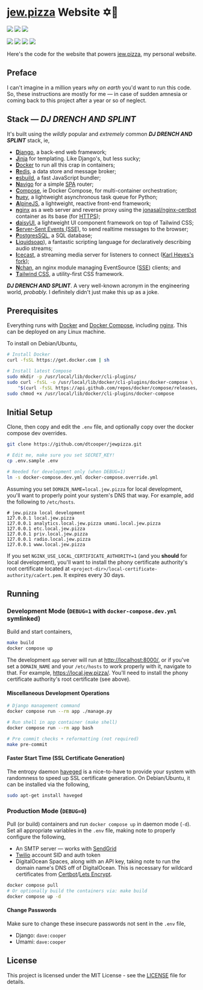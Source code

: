 # [jew.pizza][jewpizza-url] Website ✡️🍕

[![][license]][license-url]
[![][build]][build-url]
[![][gnu-hurd]][gnu-hurd-url]

[![][app-container]][app-container-url]
[![][radio-container]][radio-container-url]
[![][nginx-container]][nginx-container-url]
[![][icecast-container]][icecast-container-url]

Here's the code for the website that powers [jew.pizza][jewpizza-url], my
personal website.


## Preface

I can't imagine in a million years _why on earth_ you'd want to run this code.
So, these instructions are mostly for me &mdash; in case of sudden amnesia or
coming back to this project after a year or so of neglect.


## Stack &mdash; **_DJ DRENCH AND SPLINT_**

It's built using the _wildly_ popular and _extremely_ common
**_DJ DRENCH AND SPLINT_** stack, ie,

* [**D**jango][django-url], a back-end web framework;
* [**J**inja][jinja-url] for templating. Like Django's, but less sucky;
* [**D**ocker][docker-url] to run all this crap in containers;
* [**R**edis][redis-url], a data store and message broker;
* [**e**sbuild][esbuild-url], a fast JavaScript bundler;
* [**N**avigo][navigo-url] for a simple [SPA][spa-url] router;
* [**C**ompose][docker-compose-url], ie Docker Compose, for multi-container
    orchestration;
* [**h**uey][huey-url], a lightweight asynchronous task queue for Python;
* [**A**lpineJS][alpinejs-url], a lightweight, reactive front-end framework;
* [**n**ginx][nginx-url] as a web server and reverse proxy using the
    [jonasal/nginx-certbot][nginx-certbot-url] container as its base (for
    [HTTPS][https-url]);
* [**d**aisyUI][daisyui-url], a lightweight UI component framework on
    top of Tailwind CSS;
* [**S**erver-Sent Events (SSE)][sse-url], to send realtime messages to the
    browser;
* [**P**ostgresSQL][postgres-url], a SQL database;
* [**L**iquidsoap][liquidsoap-url]), a fantastic scripting language for
    declaratively describing audio streams;
* [**I**cecast][icecast-url], a streaming media server for listeners to connect
    ([Karl Heyes's fork][icecast-kh-url]);
* [**N**chan][nchan-url], an nginx module managing EventSource ([SSE][sse-url])
    clients; and
* [**T**ailwind CSS][tailwind-url], a utility-first CSS framework.

**_DJ DRENCH AND SPLINT_**. A very well-known acronym in the engineering world,
_probably._ I definitely didn't just make this up as a joke.


## Prerequisites

Everything runs with [Docker][docker-url] and
[Docker Compose][docker-compose-url], including [nginx][nginx-url]. This can be
deployed on any Linux machine.

To install on Debian/Ubuntu,

```bash
# Install Docker
curl -fsSL https://get.docker.com | sh

# Install latest Compose
sudo mkdir -p /usr/local/lib/docker/cli-plugins/
sudo curl -fsSL -o /usr/local/lib/docker/cli-plugins/docker-compose \
    "$(curl -fsSL https://api.github.com/repos/docker/compose/releases/latest | grep browser_download_url | cut -d '"' -f 4 | grep -i "$(uname -s)-$(arch)$")"
sudo chmod +x /usr/local/lib/docker/cli-plugins/docker-compose
```


## Initial Setup
Clone, then copy and edit the `.env` file, and optionally copy over the docker
compose dev overrides.

```bash
git clone https://github.com/dtcooper/jewpizza.git

# Edit me, make sure you set SECRET_KEY!
cp .env.sample .env

# Needed for development only (when DEBUG=1)
ln -s docker-compose.dev.yml docker-compose.override.yml
```

Assuming you set `DOMAIN_NAME=local.jew.pizza` for local development, you'll
want to properly point your system's DNS that way. For example, add the following
to `/etc/hosts`.

```
# jew.pizza local development
127.0.0.1 local.jew.pizza
127.0.0.1 analytics.local.jew.pizza umami.local.jew.pizza
127.0.0.1 etc.local.jew.pizza
127.0.0.1 priv.local.jew.pizza
127.0.0.1 radio.local.jew.pizza
127.0.0.1 www.local.jew.pizza
```

If you set `NGINX_USE_LOCAL_CERTIFICATE_AUTHORITY=1` (and you **should** for
local development), you'll want to install the phony certificate authority's
root certificate located at `<project-dir>/local-certificate-authority/caCert.pem`.
It expires every 30 days.


## Running

### Development Mode (`DEBUG=1` with `docker-compose.dev.yml` symlinked)

Build and start containers,

```bash
make build
docker compose up
```

The development `app` server will run at <http://localhost:8000/>, or if you've
set a `DOMAIN_NAME` and your `/etc/hosts` to work properly with it, navigate to
that. For example, <https://local.jew.pizza/>. You'll need to install the phony
certificate authority's root certificate (see above).


#### Miscellaneous Development Operations

```bash
# Django management command
docker compose run --rm app ./manage.py

# Run shell in app container (make shell)
docker compose run --rm app bash

# Pre commit checks + reformatting (not required)
make pre-commit
```

#### Faster Start Time (SSL Certificate Generation)

The entropy daemon [haveged][haveged-url] is a nice-to-have to provide your
system with randomness to speed up SSL certificate generation. On Debian/Ubuntu,
it can be installed via the following,

```bash
sudo apt-get install haveged
```


### Production Mode (`DEBUG=0`)

Pull (or build) containers and run `docker compose up` in daemon mode (`-d`).
Set all appropriate variables in the `.env` file, making note to properly
configure the following,

* An SMTP server &mdash; works with [SendGrid][sendgrid-url]
* [Twilio][twilio-url] account SID and auth token
* DigitalOcean Spaces, along with an API key, taking note to run the domain
    name's DNS off of DigitalOcean. This is necessary for wildcard certificates
    from [Certbot][certbot-url]/[Lets Encrypt][letsencrypt-url].

```bash
docker compose pull
# Or optionally build the containers via: make build
docker compose up -d
```

#### Change Passwords

Make sure to change these insecure passwords not sent in the `.env` file,

* Django: `dave:cooper`
* Umami: `dave:cooper`


## License

This project is licensed under the MIT License - see the [LICENSE][license-url] file
for details.


[app-container]: https://badgen.net/docker/size/dtcooper/jewpizza-app?label=app+container
[app-container-url]: https://hub.docker.com/r/dtcooper/jewpizza-app
[radio-container]: https://badgen.net/docker/size/dtcooper/jewpizza-radio?label=radio+container
[radio-container-url]: https://hub.docker.com/r/dtcooper/jewpizza-radio
[nginx-container]: https://badgen.net/docker/size/dtcooper/jewpizza-nginx?label=nginx+container
[nginx-container-url]: https://hub.docker.com/r/dtcooper/jewpizza-nginx
[icecast-container]: https://badgen.net/docker/size/dtcooper/jewpizza-icecast?label=icecast+container
[icecast-container-url]: https://hub.docker.com/r/dtcooper/jewpizza-icecast

[license]: https://badgen.net/badge/license/MIT/blue
[license-url]: https://github.com/dtcooper/jewpizza/blob/main/LICENSE
[gnu-hurd]: https://badgen.net/badge/GNU%20hurd/incompatible/red
[gnu-hurd-url]: https://github.com/dtcooper/jewpizza/issues/1
[build]: https://github.com/dtcooper/jewpizza/actions/workflows/docker-build.yml/badge.svg
[build-url]: https://github.com/dtcooper/jewpizza/actions/workflows/docker-build.yml


[alpinejs-url]: https://alpinejs.dev/
[certbot-url]: https://certbot.eff.org/
[daisyui-url]: https://daisyui.com/
[django-url]: https://www.djangoproject.com/
[docker-compose-url]: https://docs.docker.com/compose/
[docker-url]: https://www.docker.com/
[esbuild-url]: https://esbuild.github.io/
[haveged-url]: https://www.issihosts.com/haveged/
[https-url]: https://en.wikipedia.org/wiki/HTTPS
[huey-url]: https://huey.readthedocs.io/
[icecast-kh-url]: https://github.com/karlheyes/icecast-kh
[icecast-url]: https://icecast.org/
[jewpizza-url]: https://jew.pizza/
[jinja-url]: https://jinja.palletsprojects.com/
[letsencrypt-url]: https://letsencrypt.org/
[liquidsoap-url]: https://www.liquidsoap.info/
[navigo-url]: https://github.com/krasimir/navigo
[nchan-url]: https://nchan.io/
[nginx-certbot-url]: https://github.com/JonasAlfredsson/docker-nginx-certbot/
[nginx-url]: https://www.nginx.com/
[postgres-url]: https://www.postgresql.org/
[redis-url]: https://redis.io/
[sendgrid-url]: https://sendgrid.com/
[spa-url]: https://en.wikipedia.org/wiki/Single-page_application
[sse-url]: https://en.wikipedia.org/wiki/Server-sent_events
[tailwind-url]: https://tailwindcss.com/
[twilio-url]: https://www.twilio.com/
